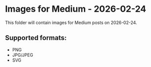 # Images for Medium - 2026-02-24

This folder will contain images for Medium posts on 2026-02-24.

## Supported formats:
- PNG
- JPG/JPEG
- SVG
